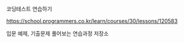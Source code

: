 코딩테스트 연습하기

https://school.programmers.co.kr/learn/courses/30/lessons/120583

입문 예제, 기출문제 풀어보는 연습과정 저장소
